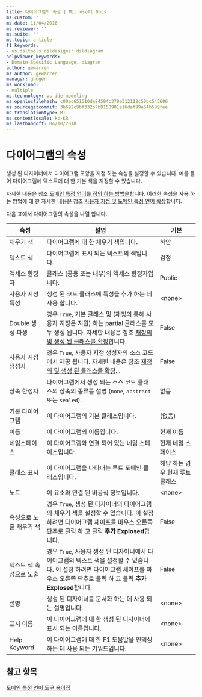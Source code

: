 ```yaml
---
title: 다이어그램의 속성 | Microsoft Docs
ms.custom: ''
ms.date: 11/04/2016
ms.reviewer: ''
ms.suite: ''
ms.topic: article
f1_keywords:
- vs.dsltools.dsldesigner.dsldiagram
helpviewer_keywords:
- Domain-Specific Language, diagram
author: gewarren
ms.author: gewarren
manager: ghogen
ms.workload:
- multiple
ms.technology: vs-ide-modeling
ms.openlocfilehash: c00ec651510da84594c370e312112c50bc545606
ms.sourcegitcommit: 3b692c9bf332b7b9150901e16daf99a64b599fee
ms.translationtype: MT
ms.contentlocale: ko-KR
ms.lasthandoff: 04/10/2018
---
```

# <a name="properties-of-diagrams"></a>다이어그램의 속성
생성 된 디자이너에서 다이어그램 모양을 지정 하는 속성을 설정할 수 있습니다. 예를 들어 다이어그램에 텍스트에 대 한 기본 색을 지정할 수 있습니다.  
  
 자세한 내용은 참조 [도메인 특정 언어를 정의 하는 방법을](../modeling/how-to-define-a-domain-specific-language.md)합니다. 이러한 속성을 사용 하는 방법에 대 한 자세한 내용은 참조 [사용자 지정 및 도메인 특정 언어 확장](../modeling/customizing-and-extending-a-domain-specific-language.md)합니다.  
  
 다음 표에서 다이어그램의 속성을 나열 합니다.  
  
|속성|설명|기본|  
|--------------|-----------------|-------------|  
|채우기 색|다이어그램에 대 한 채우기 색입니다.|하얀|  
|텍스트 색|다이어그램에 표시 되는 텍스트의 색입니다.|검정|  
|액세스 한정자|클래스 (공용 또는 내부)의 액세스 한정자입니다.|Public|  
|사용자 지정 특성|생성 된 코드 클래스에 특성을 추가 하는 데 사용 합니다.|\<none>|  
|Double 생성 파생|경우 `True`, 기본 클래스 및 (재정의 통해 사용자 지정은 지원) 하는 partial 클래스를 모두 생성 됩니다. 자세한 내용은 참조 [재정의 및 생성 된 클래스를 확장](../modeling/overriding-and-extending-the-generated-classes.md)합니다.|False|  
|사용자 지정 생성자|경우 `True`, 사용자 지정 생성자의 소스 코드에서 제공 됩니다. 자세한 내용은 참조 [재정의 및 생성 된 클래스를 확장](../modeling/overriding-and-extending-the-generated-classes.md)...|False|  
|상속 한정자|다이어그램에서 생성 되는 소스 코드 클래스의 상속의 종류를 설명 (`none`, `abstract` 또는 `sealed`).|없음|  
|기본 다이어그램|이 다이어그램의 기본 클래스입니다.|(없음)|  
|이름|이 다이어그램의 이름입니다.|현재 이름|  
|네임스페이스|이 다이어그램와 연결 되어 있는 네임 스페이스입니다.|현재 네임 스페이스|  
|클래스 표시|이 다이어그램을 나타내는 루트 도메인 클래스입니다.|해당 하는 경우 현재 루트 클래스|  
|노트|이 요소와 연결 된 비공식 정보입니다.|\<none>|  
|속성으로 노출 채우기 색|경우 `True`, 생성 된 디자이너의 다이어그램의 채우기 색을 설정할 수 있습니다. 이 설정 하려면 다이어그램 셰이프를 마우스 오른쪽 단추로 클릭 하 고 클릭 **추가 Explosed**합니다.|False|  
|텍스트 색 속성으로 노출|경우 `True`, 사용자 생성 된 디자이너에서 다이어그램의 텍스트 색을 설정할 수 있습니다. 이 설정 하려면 다이어그램 셰이프를 마우스 오른쪽 단추로 클릭 하 고 클릭 **추가 Explosed**합니다.|False|  
|설명|생성 된 디자이너를 문서화 하는 데 사용 되는 설명입니다.|\<none>|  
|표시 이름|이 다이어그램에 대 한 생성 된 디자이너에 표시 되는 이름입니다.|\<none>|  
|Help Keyword|이 다이어그램에 대 한 F1 도움말을 인덱싱하는 데 사용 되는 키워드입니다.|\<none>|  
  
## <a name="see-also"></a>참고 항목  
 [도메인 특정 언어 도구 용어집](http://msdn.microsoft.com/ca5e84cb-a315-465c-be24-76aa3df276aa)